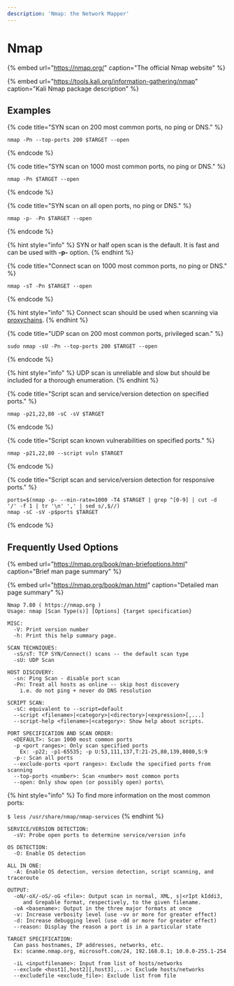 ```yaml
---
description: 'Nmap: the Network Mapper'
---
```


# Nmap

{% embed url="https://nmap.org/" caption="The official Nmap website" %}

{% embed url="https://tools.kali.org/information-gathering/nmap" caption="Kali Nmap package description" %}

## Examples

{% code title="SYN scan on 200 most common ports, no ping or DNS." %}
```text
nmap -Pn --top-ports 200 $TARGET --open
```
{% endcode %}

{% code title="SYN scan on 1000 most common ports, no ping or DNS." %}
```text
nmap -Pn $TARGET --open
```
{% endcode %}

{% code title="SYN scan on all open ports, no ping or DNS." %}
```text
nmap -p- -Pn $TARGET --open 
```
{% endcode %}

{% hint style="info" %}
 SYN or half open scan is the default. It is fast and can be used with **-p-** option. 
{% endhint %}

{% code title="Connect scan on 1000 most common ports, no ping or DNS." %}
```text
nmap -sT -Pn $TARGET --open
```
{% endcode %}

{% hint style="info" %}
Connect scan should be used when scanning via [proxychains](https://github.com/haad/proxychains). 
{% endhint %}

{% code title="UDP scan on 200 most common ports, privileged scan." %}
```text
sudo nmap -sU -Pn --top-ports 200 $TARGET --open
```
{% endcode %}

{% hint style="info" %}
UDP scan is unreliable and slow but should be included for a thorough enumeration.
{% endhint %}

{% code title="Script scan and service/version detection on specified ports." %}
```text
nmap -p21,22,80 -sC -sV $TARGET
```
{% endcode %}

{% code title="Script scan known vulnerabilities on specified ports." %}
```text
nmap -p21,22,80 --script vuln $TARGET
```
{% endcode %}

{% code title="Script scan and service/version detection for responsive ports." %}
```text
ports=$(nmap -p- --min-rate=1000 -T4 $TARGET | grep ^[0-9] | cut -d '/' -f 1 | tr '\n' ',' | sed s/,$//)
nmap -sC -sV -p$ports $TARGET 
```
{% endcode %}

## Frequently Used Options

{% embed url="https://nmap.org/book/man-briefoptions.html" caption="Brief man page summary" %}

{% embed url="https://nmap.org/book/man.html" caption="Detailed man page summary" %}

```text
Nmap 7.80 ( https://nmap.org )
Usage: nmap [Scan Type(s)] [Options] {target specification}
```

```text
MISC:
  -V: Print version number
  -h: Print this help summary page.
```

```text
SCAN TECHNIQUES:
  -sS/sT: TCP SYN/Connect() scans -- the default scan type
  -sU: UDP Scan

HOST DISCOVERY:
  -sn: Ping Scan - disable port scan
  -Pn: Treat all hosts as online -- skip host discovery
    i.e. do not ping + never do DNS resolution
```

```text
SCRIPT SCAN:
  -sC: equivalent to --script=default
  --script <filename>|<category>|<directory>|<expression>[,...]
  --script-help <filename>|<category>: Show help about scripts.
```

```text
PORT SPECIFICATION AND SCAN ORDER:
  <DEFAULT>: Scan 1000 most common ports
  -p <port ranges>: Only scan specified ports
    Ex: -p22; -p1-65535; -p U:53,111,137,T:21-25,80,139,8080,S:9
  -p-: Scan all ports
  --exclude-ports <port ranges>: Exclude the specified ports from scanning
  --top-ports <number>: Scan <number> most common ports
  --open: Only show open (or possibly open) ports\
```

{% hint style="info" %}
To find more information on the most common ports:

`$ less /usr/share/nmap/nmap-services`
{% endhint %}

```text
SERVICE/VERSION DETECTION:
  -sV: Probe open ports to determine service/version info

OS DETECTION:
  -O: Enable OS detection

ALL IN ONE:
  -A: Enable OS detection, version detection, script scanning, and traceroute
```

```text
OUTPUT:
  -oN/-oX/-oS/-oG <file>: Output scan in normal, XML, s|<rIpt kIddi3,
     and Grepable format, respectively, to the given filename.
  -oA <basename>: Output in the three major formats at once
  -v: Increase verbosity level (use -vv or more for greater effect)
  -d: Increase debugging level (use -dd or more for greater effect)
  --reason: Display the reason a port is in a particular state
```

```text
TARGET SPECIFICATION:
  Can pass hostnames, IP addresses, networks, etc.
  Ex: scanme.nmap.org, microsoft.com/24, 192.168.0.1; 10.0.0-255.1-254
  
  -iL <inputfilename>: Input from list of hosts/networks
  --exclude <host1[,host2][,host3],...>: Exclude hosts/networks
  --excludefile <exclude_file>: Exclude list from file
```

